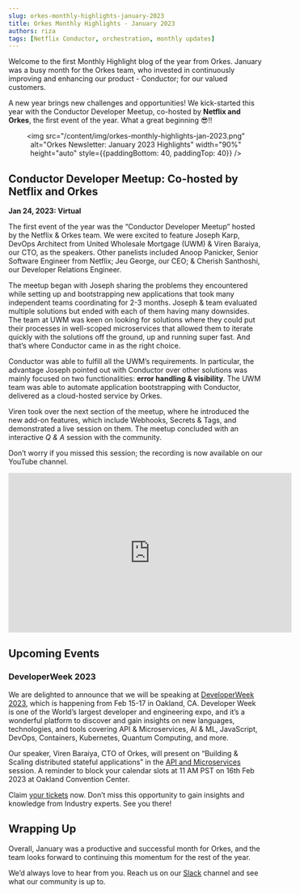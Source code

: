 ```yaml
---
slug: orkes-monthly-highlights-january-2023
title: Orkes Monthly Highlights - January 2023
authors: riza
tags: [Netflix Conductor, orchestration, monthly updates]
---
```


Welcome to the first Monthly Highlight blog of the year from Orkes. January was a busy month for the Orkes team, who invested in continuously improving and enhancing our product - Conductor; for our valued customers.

A new year brings new challenges and opportunities! We kick-started this year with the Conductor Developer Meetup, co-hosted by **Netflix and Orkes**, the first event of the year. What a great beginning 😎!!<p align="center"><img src="/content/img/orkes-monthly-highlights-jan-2023.png" alt="Orkes Newsletter: January 2023 Highlights" width="90%" height="auto" style={{paddingBottom: 40, paddingTop: 40}} /></p>

## Conductor Developer Meetup: Co-hosted by Netflix and Orkes

**Jan 24, 2023: Virtual**

The first event of the year was the “Conductor Developer Meetup” hosted by the Netflix & Orkes team. We were excited to feature Joseph Karp, DevOps Architect from United Wholesale Mortgage (UWM) & Viren Baraiya, our CTO, as the speakers. Other panelists included Anoop Panicker, Senior Software Engineer from Netflix; Jeu George, our CEO; & Cherish Santhoshi, our Developer Relations Engineer.

The meetup began with Joseph sharing the problems they encountered while setting up and bootstrapping new applications that took many independent teams coordinating for 2-3 months. Joseph & team evaluated multiple solutions but ended with each of them having many downsides. The team at UWM was keen on looking for solutions where they could put their processes in well-scoped microservices that allowed them to iterate quickly with the solutions off the ground, up and running super fast. And that’s where Conductor came in as the right choice.

Conductor was able to fulfill all the UWM’s requirements. In particular, the advantage Joseph pointed out with Conductor over other solutions was mainly focused on two functionalities: **error handling & visibility**. The UWM team was able to automate application bootstrapping with Conductor, delivered as a cloud-hosted service by Orkes.

Viren took over the next section of the meetup, where he introduced the new add-on features, which include Webhooks, Secrets & Tags, and demonstrated a live session on them. The meetup concluded with an interactive _Q & A_ session with the community.

Don’t worry if you missed this session; the recording is now available on our YouTube channel.

<p align="center"><iframe width="560" height="315" src="https://www.youtube.com/embed/SevjSRLInMM" title="YouTube video player" frameborder="0" allow="accelerometer; autoplay; clipboard-write; encrypted-media; gyroscope; picture-in-picture; web-share" allowfullscreen></iframe></p>

## Upcoming Events

### DeveloperWeek 2023

We are delighted to announce that we will be speaking at [DeveloperWeek 2023](https://www.developerweek.com/), which is happening from Feb 15-17 in Oakland, CA. Developer Week is one of the World’s largest developer and engineering expo, and it’s a wonderful platform to discover and gain insights on new languages, technologies, and tools covering API & Microservices, AI & ML, JavaScript, DevOps, Containers, Kubernetes, Quantum Computing, and more.

Our speaker, Viren Baraiya, CTO of Orkes, will present on “Building & Scaling distributed stateful applications” in the [API and Microservices](https://www.developerweek.com/conference/api-microservices-conference/) session. A reminder to block your calendar slots at 11 AM PST on 16th Feb 2023 at Oakland Convention Center.

Claim [your tickets](https://www.devnetwork.com/invited-registration/?event=DeveloperWeek%202023&s=Viren%20Baraiya&se=Building%20%26%20scaling%20distributed%20Stateful%20applications&img1=https://sessionize.com/image/07bc-400o400o2-ppHF6XCS2HZVsAXfxHJNfJ.png&utm_source=feathr&utm_medium=speaker&utm_campaign=Viren%20Baraiya&discount=Viren%20Baraiya&type=speaker) now. Don’t miss this opportunity to gain insights and knowledge from Industry experts. See you there!

## Wrapping Up

Overall, January was a productive and successful month for Orkes, and the team looks forward to continuing this momentum for the rest of the year.

We’d always love to hear from you. Reach us on our [Slack](https://app.slack.com/client/T02KG20GJ1Z/C02KJ820XPW) channel and see what our community is up to.
